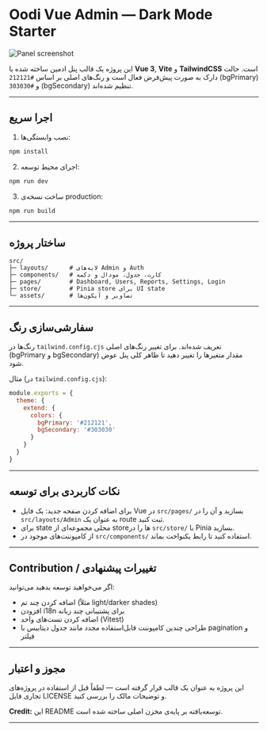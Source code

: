 # Oodi Vue Admin — Dark Mode Starter

![Panel screenshot](panel-screenshot.png)

این پروژه یک قالب پنل ادمین ساخته شده با **Vue 3**, **Vite** و **TailwindCSS** است. حالت دارک به صورت پیش‌فرض فعال است و رنگ‌های اصلی بر اساس `#212121` (bgPrimary) و `#303030` (bgSecondary) تنظیم شده‌اند.

---

## اجرا سریع

1. نصب وابستگی‌ها:

```bash
npm install
```

2. اجرای محیط توسعه:

```bash
npm run dev
```

3. ساخت نسخه‌ی production:

```bash
npm run build
```

---

## ساختار پروژه

```
src/
├─ layouts/      # لایه‌های Admin و Auth
├─ components/   # کارت، جدول، مودال و دکمه
├─ pages/        # Dashboard, Users, Reports, Settings, Login
├─ store/        # Pinia store برای UI state
└─ assets/       # تصاویر و آیکون‌ها
```

---

## سفارشی‌سازی رنگ

رنگ‌ها در `tailwind.config.cjs` تعریف شده‌اند. برای تغییر رنگ‌های اصلی (bgPrimary و bgSecondary) مقدار متغیرها را تغییر دهید تا ظاهر کلی پنل عوض شود.

مثال (در `tailwind.config.cjs`):

```js
module.exports = {
  theme: {
    extend: {
      colors: {
        bgPrimary: '#212121',
        bgSecondary: '#303030'
      }
    }
  }
}
```

---

## نکات کاربردی برای توسعه

- برای اضافه کردن صفحه جدید: یک فایل Vue در `src/pages/` بسازید و آن را در `src/layouts/Admin` به عنوان یک route ثبت کنید.
- برای state محلی مجموعه‌ای از storeها را در `src/store/` با Pinia بسازید.
- از کامپوننت‌های موجود در `src/components/` استفاده کنید تا رابط یکنواخت بماند.

---

## Contribution / تغییرات پیشنهادی

اگر می‌خواهید توسعه بدهید می‌توانید:

- اضافه کردن چند تم (مثلاً light/darker shades)
- افزودن i18n برای پشتیبانی چند زبانه
- اضافه کردن تست‌های واحد (Vitest)
- طراحی چندین کامپوننت قابل‌استفاده مجدد مانند جدول دیتابیس با pagination و فیلتر

---

## مجوز و اعتبار

این پروژه به عنوان یک قالب قرار گرفته است — لطفاً قبل از استفاده در پروژه‌های تجاری فایل LICENSE و توضیحات مالک را بررسی کنید.

**Credit:** این README توسعه‌یافته بر پایه‌ی مخزن اصلی ساخته شده است.

---
